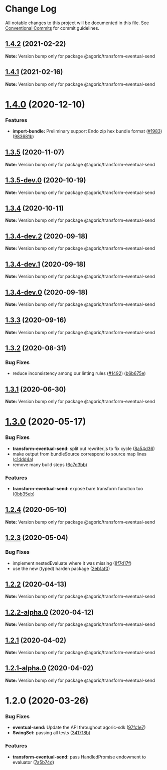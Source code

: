 # Change Log

All notable changes to this project will be documented in this file.
See [Conventional Commits](https://conventionalcommits.org) for commit guidelines.

## [1.4.2](https://github.com/Agoric/agoric-sdk/compare/@agoric/transform-eventual-send@1.4.1...@agoric/transform-eventual-send@1.4.2) (2021-02-22)

**Note:** Version bump only for package @agoric/transform-eventual-send





## [1.4.1](https://github.com/Agoric/agoric-sdk/compare/@agoric/transform-eventual-send@1.4.0...@agoric/transform-eventual-send@1.4.1) (2021-02-16)

**Note:** Version bump only for package @agoric/transform-eventual-send





# [1.4.0](https://github.com/Agoric/agoric-sdk/compare/@agoric/transform-eventual-send@1.3.5...@agoric/transform-eventual-send@1.4.0) (2020-12-10)


### Features

* **import-bundle:** Preliminary support Endo zip hex bundle format ([#1983](https://github.com/Agoric/agoric-sdk/issues/1983)) ([983681b](https://github.com/Agoric/agoric-sdk/commit/983681bfc4bf512b6bd90806ed9220cd4fefc13c))





## [1.3.5](https://github.com/Agoric/agoric-sdk/compare/@agoric/transform-eventual-send@1.3.5-dev.0...@agoric/transform-eventual-send@1.3.5) (2020-11-07)

**Note:** Version bump only for package @agoric/transform-eventual-send





## [1.3.5-dev.0](https://github.com/Agoric/agoric-sdk/compare/@agoric/transform-eventual-send@1.3.4...@agoric/transform-eventual-send@1.3.5-dev.0) (2020-10-19)

**Note:** Version bump only for package @agoric/transform-eventual-send





## [1.3.4](https://github.com/Agoric/agoric-sdk/compare/@agoric/transform-eventual-send@1.3.4-dev.2...@agoric/transform-eventual-send@1.3.4) (2020-10-11)

**Note:** Version bump only for package @agoric/transform-eventual-send





## [1.3.4-dev.2](https://github.com/Agoric/agoric-sdk/compare/@agoric/transform-eventual-send@1.3.4-dev.1...@agoric/transform-eventual-send@1.3.4-dev.2) (2020-09-18)

**Note:** Version bump only for package @agoric/transform-eventual-send





## [1.3.4-dev.1](https://github.com/Agoric/agoric-sdk/compare/@agoric/transform-eventual-send@1.3.4-dev.0...@agoric/transform-eventual-send@1.3.4-dev.1) (2020-09-18)

**Note:** Version bump only for package @agoric/transform-eventual-send





## [1.3.4-dev.0](https://github.com/Agoric/agoric-sdk/compare/@agoric/transform-eventual-send@1.3.3...@agoric/transform-eventual-send@1.3.4-dev.0) (2020-09-18)

**Note:** Version bump only for package @agoric/transform-eventual-send





## [1.3.3](https://github.com/Agoric/agoric-sdk/compare/@agoric/transform-eventual-send@1.3.2...@agoric/transform-eventual-send@1.3.3) (2020-09-16)

**Note:** Version bump only for package @agoric/transform-eventual-send





## [1.3.2](https://github.com/Agoric/agoric-sdk/compare/@agoric/transform-eventual-send@1.3.1...@agoric/transform-eventual-send@1.3.2) (2020-08-31)


### Bug Fixes

* reduce inconsistency among our linting rules ([#1492](https://github.com/Agoric/agoric-sdk/issues/1492)) ([b6b675e](https://github.com/Agoric/agoric-sdk/commit/b6b675e2de110e2af19cad784a66220cab21dacf))





## [1.3.1](https://github.com/Agoric/agoric-sdk/compare/@agoric/transform-eventual-send@1.3.0...@agoric/transform-eventual-send@1.3.1) (2020-06-30)

**Note:** Version bump only for package @agoric/transform-eventual-send





# [1.3.0](https://github.com/Agoric/agoric-sdk/compare/@agoric/transform-eventual-send@1.2.4...@agoric/transform-eventual-send@1.3.0) (2020-05-17)


### Bug Fixes

* **transform-eventual-send:** split out rewriter.js to fix cycle ([8a54d36](https://github.com/Agoric/agoric-sdk/commit/8a54d36f6de8cee2ea87d6c75ea1eb013f40e766))
* make output from bundleSource correspond to source map lines ([c1ddd4a](https://github.com/Agoric/agoric-sdk/commit/c1ddd4a0a27de9561b3bd827213562d9741e61a8))
* remove many build steps ([6c7d3bb](https://github.com/Agoric/agoric-sdk/commit/6c7d3bb0c70277c22f8eda40525d7240141a5434))


### Features

* **transform-eventual-send:** expose bare transform function too ([0bb35eb](https://github.com/Agoric/agoric-sdk/commit/0bb35eb11fd9acc4e90ec987f83f246e09cdcab5))





## [1.2.4](https://github.com/Agoric/agoric-sdk/compare/@agoric/transform-eventual-send@1.2.3...@agoric/transform-eventual-send@1.2.4) (2020-05-10)

**Note:** Version bump only for package @agoric/transform-eventual-send





## [1.2.3](https://github.com/Agoric/agoric-sdk/compare/@agoric/transform-eventual-send@1.2.2...@agoric/transform-eventual-send@1.2.3) (2020-05-04)


### Bug Fixes

* implement nestedEvaluate where it was missing ([8f7d17f](https://github.com/Agoric/agoric-sdk/commit/8f7d17fe6a0c452df8c701c708d73cc79144071c))
* use the new (typed) harden package ([2eb1af0](https://github.com/Agoric/agoric-sdk/commit/2eb1af08fe3967629a3ce165752fd501a5c85a96))





## [1.2.2](https://github.com/Agoric/agoric-sdk/compare/@agoric/transform-eventual-send@1.2.2-alpha.0...@agoric/transform-eventual-send@1.2.2) (2020-04-13)

**Note:** Version bump only for package @agoric/transform-eventual-send





## [1.2.2-alpha.0](https://github.com/Agoric/agoric-sdk/compare/@agoric/transform-eventual-send@1.2.1...@agoric/transform-eventual-send@1.2.2-alpha.0) (2020-04-12)

**Note:** Version bump only for package @agoric/transform-eventual-send





## [1.2.1](https://github.com/Agoric/agoric-sdk/compare/@agoric/transform-eventual-send@1.2.1-alpha.0...@agoric/transform-eventual-send@1.2.1) (2020-04-02)

**Note:** Version bump only for package @agoric/transform-eventual-send





## [1.2.1-alpha.0](https://github.com/Agoric/agoric-sdk/compare/@agoric/transform-eventual-send@1.2.0...@agoric/transform-eventual-send@1.2.1-alpha.0) (2020-04-02)

**Note:** Version bump only for package @agoric/transform-eventual-send





# 1.2.0 (2020-03-26)


### Bug Fixes

* **eventual-send:** Update the API throughout agoric-sdk ([97fc1e7](https://github.com/Agoric/transform-eventual-send/commit/97fc1e748d8e3955b29baf0e04bfa788d56dad9f))
* **SwingSet:** passing all tests ([341718b](https://github.com/Agoric/transform-eventual-send/commit/341718be335e16b58aa5e648b51a731ea065c1d6))


### Features

* **transform-eventual-send:** pass HandledPromise endowment to evaluator ([7a5b74d](https://github.com/Agoric/transform-eventual-send/commit/7a5b74d8204a6af0d33ad05bfa67da714a0a8a5a))
